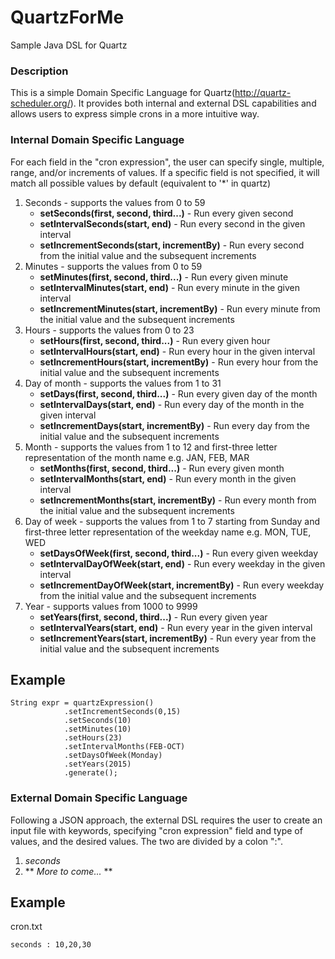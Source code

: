 QuartzForMe
===========

Sample Java DSL for Quartz

### Description

This is a simple Domain Specific Language for Quartz(http://quartz-scheduler.org/). It provides both internal and external DSL capabilities and allows users to express simple crons in a more intuitive way. 

### Internal Domain Specific Language 

For each field in the "cron expression", the user can specify single, multiple, range, and/or increments of values. If a specific field is not specified, it will match all possible values by default (equivalent to '*' in quartz)

1. Seconds - supports the values from 0 to 59
	* **setSeconds(first, second, third...)** 		- Run every given second
	* **setIntervalSeconds(start, end)**			- Run every second in the given interval
	* **setIncrementSeconds(start, incrementBy)**  	- Run every second from the initial value and the subsequent increments
2. Minutes - supports the values from 0 to 59 
	* **setMinutes(first, second, third...)**  		- Run every given minute
	* **setIntervalMinutes(start, end)**  			- Run every minute in the given interval
	* **setIncrementMinutes(start, incrementBy)**   - Run every minute from the initial value and the subsequent increments
3. Hours - supports the values from 0 to 23
	* **setHours(first, second, third...)**  		- Run every given hour
	* **setIntervalHours(start, end)**  			- Run every hour in the given interval
	* **setIncrementHours(start, incrementBy)**  	- Run every hour from the initial value and the subsequent increments 
4. Day of month - supports the values from 1 to 31
	* **setDays(first, second, third...)**  		- Run every given day of the month
	* **setIntervalDays(start, end)**  				- Run every day of the month in the given interval
	* **setIncrementDays(start, incrementBy)**  	- Run every day from the initial value and the subsequent increments
5. Month - supports the values from 1 to 12 and first-three letter representation of the month name e.g. JAN, FEB, MAR
	* **setMonths(first, second, third...)**  		- Run every given month
	* **setIntervalMonths(start, end)**  			- Run every month in the given interval
	* **setIncrementMonths(start, incrementBy)**  	- Run every month from the initial value and the subsequent increments
6. Day of week - supports the values from 1 to 7 starting from Sunday and first-three letter representation of the weekday name e.g. MON, TUE, WED
	* **setDaysOfWeek(first, second, third...)**  	- Run every given weekday
	* **setIntervalDayOfWeek(start, end)**  		- Run every weekday in the given interval
	* **setIncrementDayOfWeek(start, incrementBy)** - Run every weekday from the initial value and the subsequent increments
7. Year - supports values from 1000 to 9999
	* **setYears(first, second, third...)**  		- Run every given year
	* **setIntervalYears(start, end)** 			- Run every year in the given interval
	* **setIncrementYears(start, incrementBy)**     - Run every year from the initial value and the subsequent increments

## Example

	String expr = quartzExpression()  	
				.setIncrementSeconds(0,15)  
				.setSeconds(10)  
				.setMinutes(10)  
				.setHours(23)  
				.setIntervalMonths(FEB-OCT)  
				.setDaysOfWeek(Monday)  
				.setYears(2015)  
				.generate();  



### External Domain Specific Language

Following a JSON approach, the external DSL requires the user to create an input file with keywords, specifying "cron expression" field and type of values, and the desired values. The two are divided by a colon ":".

1. *seconds*
2. ** *More to come...* **

## Example

cron.txt



	seconds : 10,20,30
